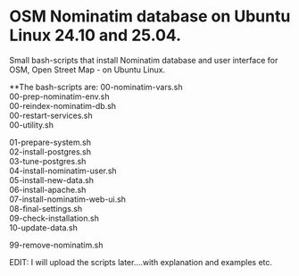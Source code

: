 # OSM Nominatim database on Ubuntu Linux 24.10 and 25.04.
Small bash-scripts that install Nominatim database and user interface for OSM, Open Street Map - on Ubuntu Linux.

**The bash-scripts are:
00-nominatim-vars.sh  
00-prep-nominatim-env.sh  
00-reindex-nominatim-db.sh  
00-restart-services.sh  
00-utility.sh  

01-prepare-system.sh  
02-install-postgres.sh  
03-tune-postgres.sh  
04-install-nominatim-user.sh  
05-install-new-data.sh  
06-install-apache.sh  
07-install-nominatim-web-ui.sh  
08-final-settings.sh  
09-check-installation.sh  
10-update-data.sh

99-remove-nominatim.sh  


EDIT: I will upload the scripts later....with explanation and examples etc.

